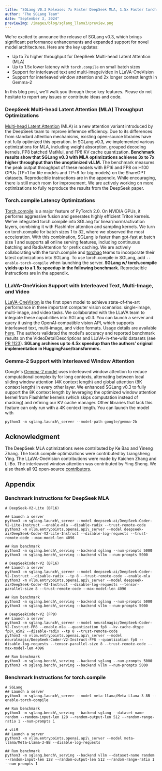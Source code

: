 ```yaml
---
title: "SGLang V0.3 Release: 7x Faster DeepSeek MLA, 1.5x Faster torch.compile, Multi-Image/Video LLaVA-OneVision"
author: "The SGLang Team"
date: "September 3, 2024"
previewImg: /images/blog/sglang_llama3/preview.png
---
```


We're excited to announce the release of SGLang v0.3, which brings significant performance enhancements and expanded support for novel model architectures. Here are the key updates:

- Up to 7x higher throughput for DeepSeek Multi-head Latent Attention (MLA)  
- Up to 1.5x lower latency with `torch.compile` on small batch sizes  
- Support for interleaved text and multi-image/video in LLaVA-OneVision  
- Support for interleaved window attention and 2x longer context length in Gemma-2

In this blog post, we'll walk you through these key features. Please do not hesitate to report any issues or contribute ideas and code.


### DeepSeek Multi-head Latent Attention (MLA) Throughput Optimizations

[Multi-head Latent Attention](https://arxiv.org/pdf/2405.04434) (MLA) is a new attention variant introduced by the DeepSeek team to improve inference efficiency. Due to its differences from standard attention mechanisms, existing open-source libraries have not fully optimized this operation. In SGLang v0.3, we implemented various optimizations for MLA, including weight absorption, grouped decoding kernels, FP8 batched MatMul, and FP8 KV cache quantization. **Benchmark results show that SGLang v0.3 with MLA optimizations achieves 3x to 7x higher throughput than the unoptimized vLLM.** The benchmark measures the peak output throughput of these models with BF16 and FP8 on H100 GPUs (TP=1 for lite models and TP=8 for big models) on the ShareGPT datasets. Reproducible instructions are in the appendix. While encouraging, there is still much room for improvement. We are actively working on more optimizations to fully reproduce the results from the DeepSeek paper.

### Torch.compile Latency Optimizations

[Torch.compile](https://pytorch.org/assets/pytorch2-2.pdf) is a major feature of PyTorch 2.0. On NVIDIA GPUs, it performs aggressive fusion and generates highly efficient Triton kernels. We've integrated torch.compile into SGLang for linear/norm/activation layers, combining it with FlashInfer attention and sampling kernels. We turn on torch.compile for batch sizes 1 to 32, where we observed the most acceleration. With this combination, SGLang is faster than [gpt-fast](https://github.com/pytorch-labs/gpt-fast) at batch size 1 and supports all online serving features, including continuous batching and RadixAttention for prefix caching. We are actively collaborating with the torch.compile and [torchao](https://github.com/pytorch/ao) teams to incorporate their latest optimizations into SGLang. To use torch.compile in SGLang, add `--enable-torch-compile` when launching the server. **SGLang w/ torch.compile yields up to a 1.5x speedup in the following benchmark.** Reproducible instructions are in the appendix.  

### LLaVA-OneVision Support with Interleaved Text, Multi-Image, and Video 

[LLaVA-OneVision](https://llava-vl.github.io/blog/2024-08-05-llava-onevision/) is the first open model to achieve state-of-the-art performance in three important computer vision scenarios: single-image, multi-image, and video tasks. We collaborated with the LLaVA team to integrate these capabilities into SGLang v0.3. You can launch a server and query it using the OpenAI-compatible vision API, which supports interleaved text, multi-image, and video formats. Usage details are available [here](https://github.com/sgl-project/sglang/blob/c500f96bb16c686ee8ba5d5f1fc716a0bd8e5fff/README.md?plain=1#L241-L244). The authors validated the model's accuracy and reported benchmark results on the VideoDetailDescriptions and LLaVA-in-the-wild datasets (see [PR 1123](https://github.com/sgl-project/sglang/pull/1123#issuecomment-2301691452)). **SGLang archives up to 4.5x speedup than the authors’ original implementation in HuggingFace/transformers.**  

### Gemma-2 Support with Interleaved Window Attention

Google's [Gemma-2 model](https://arxiv.org/abs/2408.00118) uses interleaved window attention to reduce computational complexity for long contexts, alternating between local sliding window attention (4K context length) and global attention (8K context length) in every other layer. We enhanced SGLang v0.3 to fully support the 8K context length by leveraging the optimized window attention kernel from FlashInfer kernels (which skips computation instead of masking) and refining our KV cache manager. Other libraries that lack this feature can only run with a 4K context length. You can launch the model with  
```
python3 -m sglang.launch\_server --model-path google/gemma-2b   
```

## Acknowledgment

The DeepSeek MLA optimizations were contributed by Ke Bao and Yineng Zhang. The torch.compile optimizations were contributed by Liangsheng Ying. The LLaVA-OneVision contributions were made by Kaichen Zhang and Li Bo. The interleaved window attention was contributed by Ying Sheng. We also thank all 92 open-source [contributors](https://github.com/sgl-project/sglang/graphs/contributors).

## Appendix

### Benchmark Instructions for DeepSeek MLA

```  
# DeepSeek-V2-Lite (BF16)

## Launch a server  
python3 -m sglang.launch\_server --model deepseek-ai/DeepSeek-Coder-V2-Lite-Instruct --enable-mla --disable-radix --trust-remote-code  
python3 -m vllm.entrypoints.openai.api\_server --model deepseek-ai/DeepSeek-Coder-V2-Lite-Instruct --disable-log-requests --trust-remote-code --max-model-len 4096

## Run benchmark  
python3 -m sglang.bench\_serving --backend sglang --num-prompts 5000  
python3 -m sglang.bench\_serving --backend vllm --num-prompts 5000

# DeepSeekCoder-V2 (BF16)  
## Launch a server  
python3 -m sglang.launch\_server --model deepseek-ai/DeepSeek-Coder-V2-Instruct --disable-radix --tp 8 --trust-remote-code --enable-mla  
python3 -m vllm.entrypoints.openai.api\_server --model deepseek-ai/DeepSeek-Coder-V2-Instruct --disable-log-requests --tensor-parallel-size 8 --trust-remote-code --max-model-len 4096

## Run benchmark  
python3 -m sglang.bench\_serving --backend sglang --num-prompts 5000  
python3 -m sglang.bench\_serving --backend vllm --num-prompts 5000

# DeepSeekCoder-V2 (FP8)  
## Launch a server  
python3 -m sglang.launch\_server --model neuralmagic/DeepSeek-Coder-V2-Instruct-FP8 --enable-mla --quantization fp8 --kv-cache-dtype fp8\_e5m2 --disable-radix --tp 8 --trust-remote-code  
python3 -m vllm.entrypoints.openai.api\_server --model neuralmagic/DeepSeek-Coder-V2-Instruct-FP8 --quantization fp8 --disable-log-requests --tensor-parallel-size 8 --trust-remote-code --max-model-len 4096

## Run benchmark  
python3 -m sglang.bench\_serving --backend sglang --num-prompts 5000  
python3 -m sglang.bench\_serving --backend vllm --num-prompts 5000  
```

### Benchmark Instructions for torch.compile

```  
# SGLang  
## Launch a server  
python3 -m sglang.launch\_server --model meta-llama/Meta-Llama-3-8B --enable-torch-compile

## Run benchmark  
python3 -m sglang.bench\_serving --backend sglang --dataset-name random --random-input-len 128 --random-output-len 512 --random-range-ratio 1 --num-prompts 1

# vLLM  
## Launch a server  
python3 -m vllm.entrypoints.openai.api\_server --model meta-llama/Meta-Llama-3-8B --disable-log-requests

## Run benchmark  
python3 -m sglang.bench\_serving --backend vllm --dataset-name random --random-input-len 128 --random-output-len 512 --random-range-ratio 1 --num-prompts 1  
```

